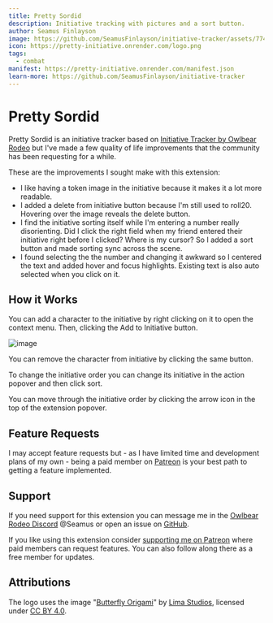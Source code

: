 ```yaml
---
title: Pretty Sordid
description: Initiative tracking with pictures and a sort button.
author: Seamus Finlayson
image: https://github.com/SeamusFinlayson/initiative-tracker/assets/77430559/94cd401b-837d-425d-b65a-035354c134e9
icon: https://pretty-initiative.onrender.com/logo.png
tags:
  - combat
manifest: https://pretty-initiative.onrender.com/manifest.json
learn-more: https://github.com/SeamusFinlayson/initiative-tracker
---
```


# Pretty Sordid

Pretty Sordid is an initiative tracker based on [Initiative Tracker by Owlbear Rodeo](https://extensions.owlbear.rodeo/initiative-tracker) but I've made a few quality of life improvements that the community has been requesting for a while.

These are the improvements I sought make with this extension:

* I like having a token image in the initiative because it makes it a lot more readable.
* I added a delete from initiative button because I'm still used to roll20. Hovering over the image reveals the delete button.
* I find the initiative sorting itself while I'm entering a number really disorienting. Did I click the right field when my friend entered their initiative right before I clicked? Where is my cursor? So I added a sort button and made sorting sync across the scene.
* I found selecting the the number and changing it awkward so I centered the text and added hover and focus highlights. Existing text is also auto selected when you click on it.

## How it Works

You can add a character to the initiative by right clicking on it to open the context menu. Then, clicking the Add to Initiative button.

![image](https://github.com/SeamusFinlayson/initiative-tracker/assets/77430559/d5ce4329-ab90-440d-8432-5aeaacf5daaf)

You can remove the character from initiative by clicking the same button.

To change the initiative order you can change its initiative in the action popover and then click sort.

You can move through the initiative order by clicking the arrow icon in the top of the extension popover.

## Feature Requests

I may accept feature requests but - as I have limited time and development plans of my own - being a paid member on [Patreon](https://www.patreon.com/SeamusFinlayson) is your best path to getting a feature implemented. 

## Support

If you need support for this extension you can message me in the [Owlbear Rodeo Discord](https://discord.gg/yWSErB6Qaj) @Seamus or open an issue on [GitHub](https://github.com/SeamusFinlayson/initiative-tracker).

If you like using this extension consider [supporting me on Patreon](https://www.patreon.com/SeamusFinlayson) where paid members can request features. You can also follow along there as a free member for updates.

## Attributions

The logo uses the image "[Butterfly Origami](https://www.svgrepo.com/svg/423822/butterfly-origami-paper)" by [Lima Studios](https://dribbble.com/limastd?ref=svgrepo.com), licensed under [CC BY 4.0](https://creativecommons.org/licenses/by/4.0/).
